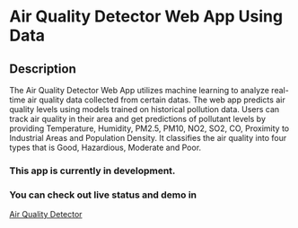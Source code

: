 # Air Quality Detector Web App Using Data

## Description
The Air Quality Detector Web App utilizes machine learning to analyze real-time air quality data collected from certain datas.
The web app predicts air quality levels using models trained on historical pollution data. 
Users can track air quality in their area and get predictions of pollutant levels by providing Temperature, Humidity, PM2.5, PM10, NO2, SO2, CO, 
Proximity to Industrial Areas and Population Density.
It classifies the air quality into four types that is Good, Hazardious, Moderate and Poor.
### This app is currently in development.

### You can check out live status and demo in
[Air Quality Detector](https://www.rabbzy.com)
